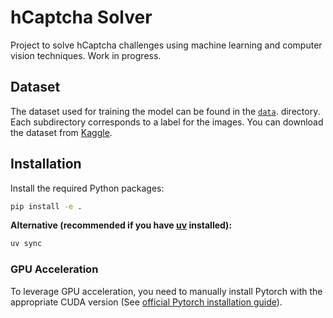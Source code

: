 # hCaptcha Solver

Project to solve hCaptcha challenges using machine learning and computer vision techniques. Work in progress.

## Dataset

The dataset used for training the model can be found in the [`data`](./data). directory. Each subdirectory corresponds to a label for the images. You can download the dataset from [Kaggle](https://www.kaggle.com/datasets/aneeshtickoo/hcaptcha-dataset).

## Installation

Install the required Python packages:

```bash
pip install -e .
```

**Alternative (recommended if you have [uv](https://docs.astral.sh/uv/) installed):**

```bash
uv sync
```

### GPU Acceleration

To leverage GPU acceleration, you need to manually install Pytorch with the appropriate CUDA version (See [official Pytorch installation guide](https://pytorch.org/get-started/locally/)).
